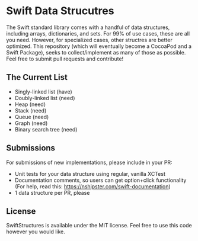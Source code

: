 # Swift Data Strucutres

The Swift standard library comes with a handful of data structures, including arrays, dictionaries, and sets. For 99% of use cases, these are all you need. However, for specialized cases, other structres are better optimized. This repository (which will eventually become a CocoaPod and a Swift Package), seeks to collect/implement as many of those as possible. Feel free to submit pull requests and contribute!

## The Current List

- Singly-linked list (have)
- Doubly-linked list (need)
- Heap (need)
- Stack (need)
- Queue (need)
- Graph (need)
- Binary search tree (need)

## Submissions

For submissions of new implementations, please include in your PR:

- Unit tests for your data structure using regular, vanilla XCTest
- Documentation comments, so users can get option+click functionality (For help, read this: <https://nshipster.com/swift-documentation>)
- 1 data structure per PR, please

## License

SwiftStructures is available under the MIT license. Feel free to use this code however you would like.
